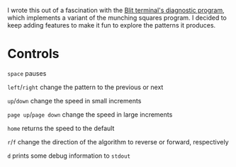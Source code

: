 I wrote this out of a fascination with the [Blit terminal's diagnostic program](https://github.com/Alhadis/Research-Unix-v8/blob/389623b76d5b6e195361f0705b1826b00ae14d19/blit/diag/diag.c#L43), which implements a variant of the munching squares program. I decided to keep adding features to make it fun to explore the patterns it produces.

# Controls
`space` pauses

`left`/`right` change the pattern to the previous or next

`up`/`down` change the speed in small increments

`page up`/`page down` change the speed in large increments

`home` returns the speed to the default

`r`/`f` change the direction of the algorithm to reverse or forward, respectively

`d` prints some debug information to `stdout`
